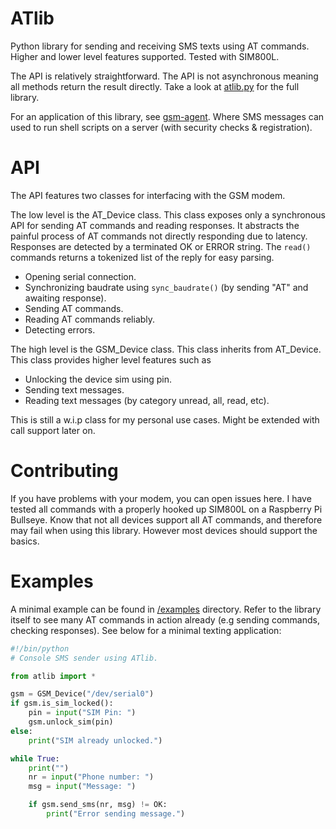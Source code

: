 # ATlib
Python library for sending and receiving SMS texts using AT commands. Higher and lower level features supported. Tested with SIM800L.

The API is relatively straightforward. The API is not asynchronous meaning all methods return the result directly.
Take a look at [atlib.py](/atlib.py) for the full library.

For an application of this library, see [gsm-agent](https://github.com/swordstrike1/gsm-agent). Where SMS messages can
used to run shell scripts on a server (with security checks & registration).

# API

The API features two classes for interfacing with the GSM modem. 

The low level is the AT_Device class.
This class exposes only a synchronous API for sending AT commands and reading responses. It abstracts
the painful process of AT commands not directly responding due to latency. Responses are detected by a 
terminated OK or ERROR string. The `read()` commands returns a tokenized list of the reply for easy parsing.
- Opening serial connection.
- Synchronizing baudrate using `sync_baudrate()` (by sending "AT" and awaiting response).
- Sending AT commands.
- Reading AT commands reliably.
- Detecting errors.

The high level is the GSM_Device class. This class inherits from AT_Device. 
This class provides higher level features such as 
- Unlocking the device sim using pin.
- Sending text messages.
- Reading text messages (by category unread, all, read, etc).

This is still a w.i.p class for my personal use cases. Might be extended with call support later on.

# Contributing

If you have problems with your modem, you can open issues here. I have tested all commands with 
a properly hooked up SIM800L on a Raspberry Pi Bullseye. Know that not all devices support
all AT commands, and therefore may fail when using this library. However most devices should support
the basics.

# Examples

A minimal example can be found in [/examples](/examples) directory. Refer to the library
itself to see many AT commands in action already (e.g sending commands, checking responses).
See below for a minimal texting application:

```python
#!/bin/python
# Console SMS sender using ATlib.

from atlib import *

gsm = GSM_Device("/dev/serial0")
if gsm.is_sim_locked():
    pin = input("SIM Pin: ")
    gsm.unlock_sim(pin)
else:
    print("SIM already unlocked.")

while True:
    print("")
    nr = input("Phone number: ")
    msg = input("Message: ")

    if gsm.send_sms(nr, msg) != OK:
        print("Error sending message.")
```
